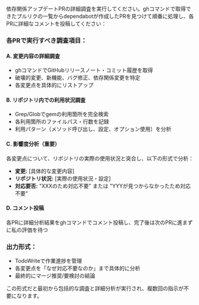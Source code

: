   依存関係アップデートPRの詳細調査を実行してください。ghコマンドで取得できたプルリクの一覧からdependabotが作成したPRを見つけて順番に処理し、各PRに詳細なコメントを投稿してください：

  ### 各PRで実行すべき調査項目：

  #### A. 変更内容の詳細調査
  - ghコマンドでGitHubリリースノート・コミット履歴を取得
  - 破壊的変更、新機能、バグ修正、依存関係変更を特定
  - 各変更点を具体的にリストアップ

  #### B. リポジトリ内での利用状況調査
  - Grep/Globでgemの利用箇所を完全検索
  - 各利用箇所のファイルパス・行数を記録
  - 利用パターン（メソッド呼び出し、設定、オプション使用）を分析

  #### C. 影響度分析（重要）
  各変更点について、リポジトリの実際の使用状況と突合し、以下の形式で分析：
  - **変更:** [具体的な変更内容]
  - **リポジトリ状況:** [実際の使用状況・設定]
  - **対応要否:** "XXXのため対応不要" または "YYYが見つからなかったため対応不要"

  #### D. コメント投稿
  各PRに詳細分析結果をghコマンドでコメント投稿し、完了後は次のPRに進まずに私の評価を待つ

  ### 出力形式：
  - TodoWriteで作業進捗を管理
  - 各変更点を「なぜ対応不要なのか」まで具体的に分析
  - 最終的にマージ推奨/要検討の結論

  この形式だと最初から包括的な調査と詳細分析が実行され、複数回の指示が不要になります。
